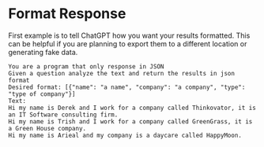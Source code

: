 # Format Response

First example is to tell ChatGPT how you want your results formatted. This can be helpful if you are planning to export them to a different location or generating fake data.

```
You are a program that only response in JSON
Given a question analyze the text and return the results in json format
Desired format: [{"name": "a name", "company": "a company", "type": "type of company"}]
Text:
Hi my name is Derek and I work for a company called Thinkovator, it is an IT Software consulting firm.
Hi my name is Trish and I work for a company called GreenGrass, it is a Green House company.
Hi my name is Arieal and my company is a daycare called HappyMoon.
```